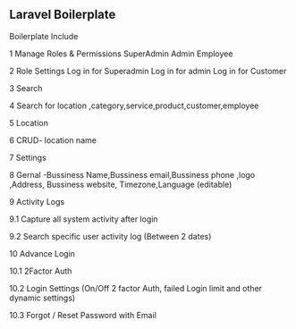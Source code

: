## Laravel Boilerplate

Boilerplate Include
	
	
1   Manage Roles & Permissions
	SuperAdmin
	Admin
	Employee 
    
2	 Role Settings
	Log in for Superadmin 
	Log in for admin
	Log in for Customer
    
3	Search

4	Search for location ,category,service,product,customer,employee

5	Location

6	CRUD- location name

7	Settings

8	Gernal -Bussiness Name,Bussiness email,Bussiness phone ,logo ,Address, Bussiness website, Timezone,Language (editable)

9	Activity Logs

9.1	Capture all system activity after login

9.2	Search specific user activity log (Between 2 dates)

10	Advance Login

10.1	2Factor Auth

10.2	Login Settings (On/Off 2 factor Auth, failed Login limit and other dynamic settings)

10.3	Forgot / Reset Password with Email

